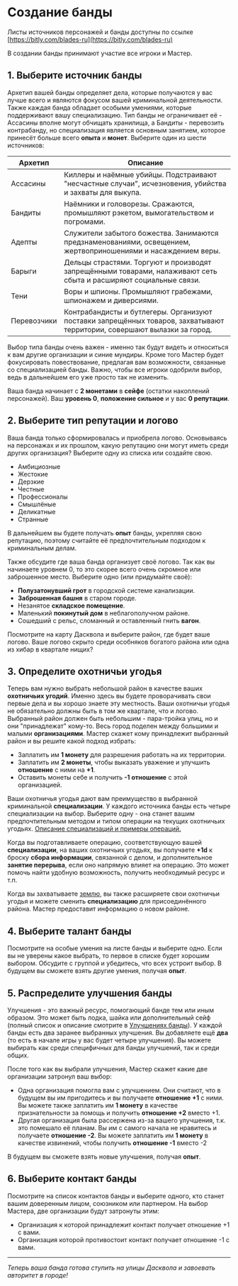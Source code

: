 # Создание банды

Листы источников персонажей и банды доступны по ссылке [https://bitly.com/blades-ru](https://bitly.com/blades-ru)

В создании банды принимают участие все игроки и Мастер.

## 1. Выберите источник банды

Архетип вашей банды определяет дела, которые получаются у вас лучше всего и являются фокусом вашей криминальной деятельности. Также каждая банда обладает особыми умениями, которые поддерживают вашу специализацию. Тип банды не ограничивает её - Ассасины вполне могут обчищать хранилища, а Бандиты - перевозить контрабанду, но специализация является основным занятием, которое принесёт больше всего **опыта** и **монет**. Выберите один из шести источников:

Архетип  |  Описание
--|--
Ассасины  |  Киллеры и наёмные убийцы. Подстраивают "несчастные случаи", исчезновения, убийства и захваты для выкупа.
Бандиты  |  Наёмники и головорезы. Сражаются, промышляют рэкетом, вымогательством и погромами.
Адепты  |  Служители забытого божества. Занимаются предзнаменованиями, освещением, жертвоприношениями и насаждением веры.
Барыги  |  Дельцы страстями. Торгуют и производят запрещёнными товарами, налаживают сеть сбыта и расширяют социальные связи.
Тени  |  Воры и шпионы. Промышляют грабежами, шпионажем и диверсиями.
Перевозчики  |  Контрабандисты и бутлегеры. Организуют поставки запрещённых товаров, захватывают территории, совершают вылазки за город.

Выбор типа банды очень важен - именно так будут видеть и относиться к вам другие организации и синие мундиры. Кроме того Мастер будет фокусировать повествование, предлагая вам возможности, связанные со специализацией банды. Важно, чтобы все игроки одобрили выбор, ведь в дальнейшем его уже просто так не изменить.

Ваша банда начинает с **2 монетами** в **сейфе** (остатки накоплений персонажей). Ваш **уровень 0**, **положение сильное** и у вас **0 репутации**.

## 2. Выберите тип репутации и логово

Ваша банда только сформировалась и приобрела логово. Основываясь на персонажах и их прошлом, какую репутацию они могут иметь среди других организация? Выберите одну из списка или создайте свою.

- Амбициозные
- Жестокие
- Дерзкие
- Честные
- Профессионалы
- Смышлёные
- Деликатные
- Странные

В дальнейшем вы будете получать **опыт** банды, укрепляя свою репутацию, поэтому считайте её предпочтительным подходом к криминальным делам.

Также обсудите где ваша банда организует своё логово. Так как вы начинаете уровнем 0, то это скорее всего очень скромное или заброшенное место. Выберите одно (или придумайте своё):

- **Полузатонувший грот** в городской системе канализации.
- **Заброшенная башня** в старом городе.
- Незанятое **складское помещение**.
- Маленький **покинутый дом** в неблагополучном районе.
- Сошедший с рельс, сломанный и оставленный гнить **вагон**.

Посмотрите на карту Дасквола и выберите район, где будет ваше логово. Ваше логово скрыто среди особняков богатого района или одна из хибар в квартале нищих?

## 3. Определите охотничьи угодья

Теперь вам нужно выбрать небольшой район в качестве ваших **охотничьих угодий**. Именно здесь вы будете проворачивать свои первые дела и вы хорошо знаете эту местность. Ваши охотничьи угодья не обязательно должны быть в том же квартале, что и логово. Выбранный район должен быть небольшим - пара-тройка улиц, но и они "принадлежат" кому-то. Весь город поделен между большими и малыми **организациями**. Мастер скажет кому принадлежит выбранный район и вы решите какой подход избрать:

- Заплатить им **1 монету** для разрешения работать на их территории.
- Заплатить им **2 монеты**, чтобы выказать уважение и улучшить **отношение** с ними на **+1**.
- Оставить монеты себе и получить **-1 отношение** с этой организацией.

Ваши охотничья угодья дают вам преимущество в выбранной криминальной **специализации**. У каждого источника банды есть четыре специализации на выбор. Выберите одну - она станет вашим предпочтительным методом и типом операции на текущих охотничьих угодьях. [Описание специализаций и примеры операций.](crew-specialization)

Когда вы подготавливаете операцию, соответствующую вашей **специализации**, на ваших охотничьих угодьях, вы получаете **+1d** к броску **сбора информации**, связанной с делом, и дополнительное **занятие перерыва**, если оно напрямую влияет на операцию. Это может помочь найти удобную возможность, получить необходимый ресурс и т.п.

Когда вы захватываете [землю](factions?id=Земля), вы также расширяете свои охотничьи угодья и можете сменить **специализацию** для присоединённого района. Мастер предоставит информацию о новом районе.

## 4. Выберите талант банды

Посмотрите на особые умения на листе банды и выберите одно. Если вы не уверены какое выбрать, то первое в списке будет хорошим выбором. Обсудите с группой и убедитесь, что всех устроит выбор. В будущем вы сможете взять другие умения, получая **опыт**.

## 5. Распределите улучшения банды

Улучшения - это важный ресурс, помогающий банде тем или иным образом. Это может быть лодка, шайка или дополнительный сейф (полный список и описание смотрите в [Улучшениях банды](crew-upgrades)). У каждой банды есть два заранее выбранных улучшения. Вы добавляете ещё **два** (то есть в начале игры у вас будет четыре улучшения). Вы можете выбирать как среди специфичных для банды улучшений, так и среди общих.

После того как вы выбрали улучшения, Мастер скажет какие две организации затронул ваш выбор:

- Одна организация помогла вам с улучшением. Они считают, что в будущем вы им пригодитесь и вы получаете **отношение +1** с ними. Вы можете также заплатить им **1 монету** в качестве признательности за помощь и получить **отношение +2** вместо +1.
- Другая организация была рассержена из-за вашего улучшения, т.к. это помешало её планам. Вы им с самого начала не нравитесь и получаете **отношение -2**. Вы можете заплатить им **1 монету** в качестве извинений, чтобы получить **отношение -1** вместо -2

В будущем вы сможете взять новые улучшения, получая **опыт**.

## 6. Выберите контакт банды

Посмотрите на список контактов банды и выберите одного, кто станет вашим доверенным лицом, союзником или партнером. На выбор Мастера, две организации будут затронуты этим:

- Организация к которой принадлежит контакт получает отношение +1 с вами.
- Организация которой противостоит контакт получает отношение -1 с вами.

---

_Теперь ваша банда готова ступить на улицы Дасквола и завоевать авторитет в городе!_
